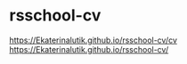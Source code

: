 # rsschool-cv
https://Ekaterinalutik.github.io/rsschool-cv/cv 
https://Ekaterinalutik.github.io/rsschool-cv/
